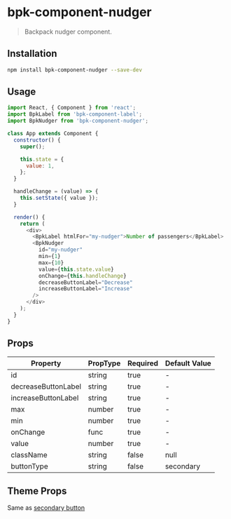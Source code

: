 # bpk-component-nudger

> Backpack nudger component.

## Installation

```sh
npm install bpk-component-nudger --save-dev
```

## Usage

```js
import React, { Component } from 'react';
import BpkLabel from 'bpk-component-label';
import BpkNudger from 'bpk-component-nudger';

class App extends Component {
  constructor() {
    super();

    this.state = {
      value: 1,
    };
  }

  handleChange = (value) => {
    this.setState({ value });
  }

  render() {
    return (
      <div>
        <BpkLabel htmlFor="my-nudger">Number of passengers</BpkLabel>
        <BpkNudger
          id="my-nudger"
          min={1}
          max={10}
          value={this.state.value}
          onChange={this.handleChange}
          decreaseButtonLabel="Decrease"
          increaseButtonLabel="Increase"
        />
      </div>
    );
  }
}
```

## Props

| Property              | PropType                      | Required | Default Value |
| --------------------- | ----------------------------- | -------- | ------------- |
| id                    | string                        | true     | -             |
| decreaseButtonLabel   | string                        | true     | -             |
| increaseButtonLabel   | string                        | true     | -             |
| max                   | number                        | true     | -             |
| min                   | number                        | true     | -             |
| onChange              | func                          | true     | -             |
| value                 | number                        | true     | -             |
| className             | string                        | false    | null          |
| buttonType            | string                        | false    | secondary     |

## Theme Props

Same as [secondary button](/components/web/buttons#theme-props)
